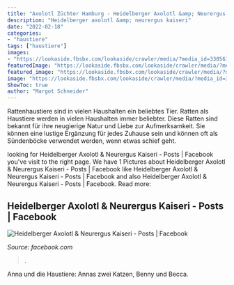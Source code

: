 ```yaml
---
title: "Axolotl Züchter Hamburg - Heidelberger Axolotl &amp; Neurergus Kaiseri"
description: "Heidelberger axolotl &amp; neurergus kaiseri"
date: "2022-02-18"
categories:
- "haustiere"
tags: ["haustiere"]
images:
- "https://lookaside.fbsbx.com/lookaside/crawler/media/?media_id=3305616669502849"
featuredImage: "https://lookaside.fbsbx.com/lookaside/crawler/media/?media_id=3305616669502849"
featured_image: "https://lookaside.fbsbx.com/lookaside/crawler/media/?media_id=3305616669502849"
image: "https://lookaside.fbsbx.com/lookaside/crawler/media/?media_id=3305616669502849"
ShowToc: true
author: "Margot Schneider"
---
```



Rattenhaustiere sind in vielen Haushalten ein beliebtes Tier.
Ratten als Haustiere werden in vielen Haushalten immer beliebter. Diese Ratten sind bekannt für ihre neugierige Natur und Liebe zur Aufmerksamkeit. Sie können eine lustige Ergänzung für jedes Zuhause sein und können oft als Sündenböcke verwendet werden, wenn etwas schief geht.

	

		
looking for Heidelberger Axolotl &amp; Neurergus Kaiseri - Posts | Facebook you've visit to the right page. We have 1 Pictures about Heidelberger Axolotl &amp; Neurergus Kaiseri - Posts | Facebook like Heidelberger Axolotl &amp; Neurergus Kaiseri - Posts | Facebook and also Heidelberger Axolotl &amp; Neurergus Kaiseri - Posts | Facebook. Read more:
		
    
## Heidelberger Axolotl &amp; Neurergus Kaiseri - Posts | Facebook

<img loading=lazy src="https://lookaside.fbsbx.com/lookaside/crawler/media/?media_id=3305616669502849" onerror="this.onerror=null;this.src='https://tse2.mm.bing.net/th?id=OIP.tzfGPCD9RHyqqdyGU51l1AHaJ4&amp;pid=15.1';" alt="Heidelberger Axolotl &amp; Neurergus Kaiseri - Posts | Facebook">

_Source: facebook.com_

>. 

	

Anna und die Haustiere: Annas zwei Katzen, Benny und Becca.

